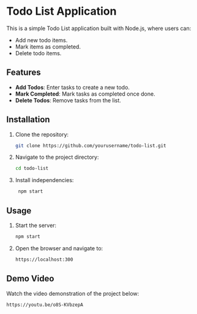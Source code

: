 # Todo List Application

This is a simple Todo List application built with Node.js, where users can:

- Add new todo items.
- Mark items as completed.
- Delete todo items.

## Features

- **Add Todos**: Enter tasks to create a new todo.
- **Mark Completed**: Mark tasks as completed once done.
- **Delete Todos**: Remove tasks from the list.

## Installation

1. Clone the repository:
   ```bash
   git clone https://github.com/yourusername/todo-list.git
2. Navigate to the project directory:
   ```bash
   cd todo-list
3. Install independencies:
   ```bash
    npm start

## Usage
1. Start the server:
   ```bash
   npm start
2. Open the browser and navigate to:
   ```bash
   https://localhost:300

## Demo Video
Watch the video demonstration of the project below:
   ```bash
   https://youtu.be/o8S-KVbzepA
